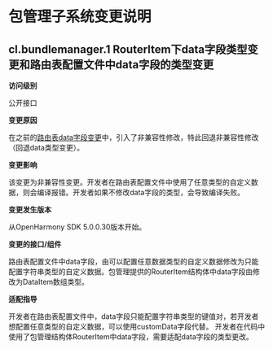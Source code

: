 # 包管理子系统变更说明

## cl.bundlemanager.1 RouterItem下data字段类型变更和路由表配置文件中data字段的类型变更

**访问级别**

公开接口

**变更原因**

在之前的[路由表data字段变更](../OpenHarmony_5.0.0.24/changelogs-bundlemanager.md)中，引入了非兼容性修改，特此回退非兼容性修改（回退data类型变更）。

**变更影响**

该变更为非兼容性变更。开发者在路由表配置文件中使用了任意类型的自定义数据，则会编译报错。开发者如果不修改data字段的类型，会导致编译失败。

**变更发生版本**

从OpenHarmony SDK 5.0.0.30版本开始。

**变更的接口/组件**

路由表配置文件中data字段，由可以配置任意数据类型的自定义数据修改为只能配置字符串类型的自定义数据。包管理提供的RouterItem结构体中data字段由修改为DataItem数组类型。

**适配指导**

开发者在路由表配置文件中，data字段只能配置字符串类型的键值对，若开发者想配置任意类型的自定义数据，可以使用customData字段代替。
开发者在代码中使用了包管理结构体RouterItem中data字段，需要适配data字段的类型更改。